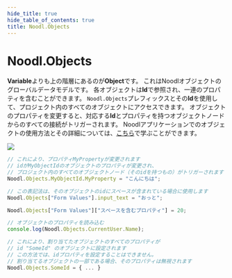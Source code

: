 ```yaml
---
hide_title: true
hide_table_of_contents: true
title: Noodl.Objects
---
```


# Noodl.Objects

**Variable**よりも上の階層にあるのが**Object**です。
これはNoodlオブジェクトのグローバルデータモデルです。
各オブジェクトは**Id**で参照され、一連のプロパティを含むことができます。
`Noodl.Objects`プレフィックスとその**Id**を使用して、プロジェクト内のすべてのオブジェクトにアクセスできます。
オブジェクトのプロパティを変更すると、対応する**Id**とプロパティを持つオブジェクトノードからのすべての接続がトリガーされます。
Noodlアプリケーションでのオブジェクトの使用方法とその詳細については、[こちら](/docs/guides/data/objects)で学ぶことができます。

<div className="ndl-image-with-background xl">

![](/javascript/reference/objects/objects.png)

</div>

```javascript
// これにより、プロパティMyPropertyが変更されます
// idがMyObjectIdのオブジェクトのプロパティが変更され、
// プロジェクト内のすべてのオブジェクトノード（そのidを持つもの）がトリガーされます
Noodl.Objects.MyObjectId.MyProperty = "こんにちは";

// この表記法は、そのオブジェクトのidにスペースが含まれている場合に使用します
Noodl.Objects["Form Values"].input_text = "おっと";

Noodl.Objects["Form Values"]["スペースを含むプロパティ"] = 20;

// オブジェクトのプロパティを読み込む
console.log(Noodl.Objects.CurrentUser.Name);

// これにより、割り当てたオブジェクトのすべてのプロパティが
// id "SomeId" のオブジェクトに設定されます
// この方法では、idプロパティを設定することはできません。
// 割り当てるオブジェクトの一部である場合、そのプロパティは無視されます
Noodl.Objects.SomeId = { ... }
```